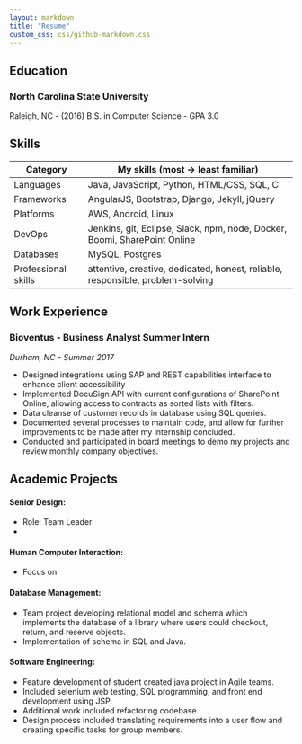 ```yaml
---
layout: markdown
title: "Resume"
custom_css: css/github-markdown.css
---
```


## Education

### North Carolina State University
Raleigh, NC - 
(2016) B.S. in Computer Science - GPA 3.0

## Skills
 
| Category    | My skills (most &rarr; least familiar)                      |
|-------------|-------------------------------------------------------------|
| Languages   | Java, JavaScript, Python, HTML/CSS, SQL, C                  |
| Frameworks  | AngularJS, Bootstrap, Django, Jekyll, jQuery                |
| Platforms   | AWS, Android, Linux                                         |
| DevOps      | Jenkins, git, Eclipse, Slack, npm, node, Docker, Boomi, SharePoint Online|
| Databases   | MySQL, Postgres                                             |
|Professional skills| attentive, creative, dedicated, honest, reliable, responsible, problem-solving|
 

## Work Experience

### Bioventus - Business Analyst Summer Intern
*Durham, NC - Summer 2017*
 - Designed integrations using SAP and REST capabilities  interface to enhance client accessibility
 - Implemented DocuSign API with current configurations of SharePoint Online, allowing access to contracts as sorted lists with filters.
 - Data cleanse of customer records in database using SQL queries.
 - Documented several processes to maintain code, and allow for further improvements to be made after my internship concluded.
 - Conducted and participated in board meetings to demo my projects and review monthly company objectives. 

## Academic Projects



#### Senior Design: 
 - Role: Team  Leader
 - 


#### Human Computer Interaction:
 - Focus on 


#### Database Management: 

 - Team project developing relational model and schema which implements the database of a library where users could checkout, return, and reserve objects. 
 - Implementation of schema in SQL and Java.

#### Software Engineering: 

 - Feature development of student created java project in Agile teams. 
 - Included selenium web testing, SQL programming, and front end development using JSP. 
 - Additional work included refactoring codebase. 
 - Design process included translating requirements into a user flow and creating specific tasks for group members.
